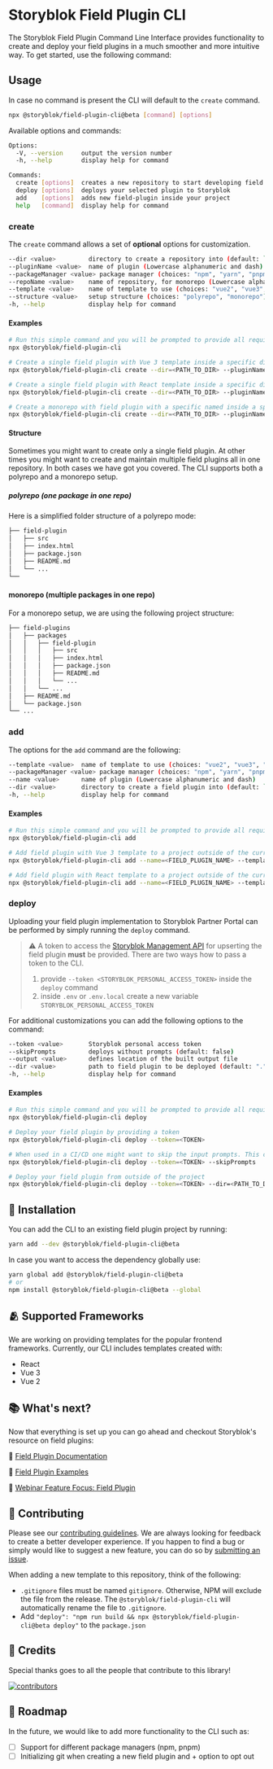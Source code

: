 # Storyblok Field Plugin CLI

[//]: # 'TBD Add storyblok social media and package links'

The Storyblok Field Plugin Command Line Interface provides functionality to create and deploy your field plugins in a much smoother and more intuitive way. To get started, use the following command:

## Usage

In case no command is present the CLI will default to the `create` command.

[//]: # 'TBD: add yarn create as soon as it is implemented'

```bash
npx @storyblok/field-plugin-cli@beta [command] [options]
```

Available options and commands:

```bash
Options:
  -V, --version     output the version number
  -h, --help        display help for command

Commands:
  create [options]  creates a new repository to start developing field plugins
  deploy [options]  deploys your selected plugin to Storyblok
  add    [options]  adds new field-plugin inside your project
  help   [command]  display help for command
```

[//]: # 'TBD Add GIF with interactive mode'

### create

The `create` command allows a set of **optional** options for customization.

```bash
--dir <value>         directory to create a repository into (default: `.`)
--pluginName <value>  name of plugin (Lowercase alphanumeric and dash)
--packageManager <value> package manager (choices: "npm", "yarn", "pnpm")
--repoName <value>    name of repository, for monorepo (Lowercase alphanumeric and dash)
--template <value>    name of template to use (choices: "vue2", "vue3", "react", "js")
--structure <value>   setup structure (choices: "polyrepo", "monorepo")
-h, --help            display help for command
```

#### Examples

```bash
# Run this simple command and you will be prompted to provide all required information
npx @storyblok/field-plugin-cli

# Create a single field plugin with Vue 3 template inside a specific directory with a specific named
npx @storyblok/field-plugin-cli create --dir=<PATH_TO_DIR> --pluginName=<FIELD_PLUGIN_NAME> --template=vue3 --structure=polyrepo --packageManager=npm

# Create a single field plugin with React template inside a specific directory with a specific named
npx @storyblok/field-plugin-cli create --dir=<PATH_TO_DIR> --pluginName=<FIELD_PLUGIN_NAME> --template=react --structure=polyrepo --packageManager=npm

# Create a monorepo with field plugin with a specific named inside a specific directory with Vue 2 template
npx @storyblok/field-plugin-cli create --dir=<PATH_TO_DIR> --pluginName=<FIELD_PLUGIN_NAME> --template=vue3 --structure=monorepo --packageManager=npm
```

#### Structure

Sometimes you might want to create only a single field plugin. At other times you might want to create and maintain multiple field plugins all in one repository. In both cases we have got you covered. The CLI supports both a polyrepo and a monorepo setup.

##### polyrepo (one package in one repo)

Here is a simplified folder structure of a polyrepo mode:

```bash
├── field-plugin
│   ├── src
│   ├── index.html
│   ├── package.json
│   ├── README.md
│   └── ...
└──
```

#### monorepo (multiple packages in one repo)

For a monorepo setup, we are using the following project structure:

```bash
├── field-plugins
│   ├── packages
│   │   ├── field-plugin
│   │   │   ├── src
│   │   │   ├── index.html
│   │   │   ├── package.json
│   │   │   ├── README.md
│   │   │   └── ...
│   │   └── ...
│   ├── README.md
│   └── package.json
└── ...
```

[//]: # 'TBD Add GIF with interactive mode'

### add

The options for the `add` command are the following:

```bash
--template <value>  name of template to use (choices: "vue2", "vue3", "react", "js")
--packageManager <value> package manager (choices: "npm", "yarn", "pnpm")
--name <value>      name of plugin (Lowercase alphanumeric and dash)
--dir <value>       directory to create a field plugin into (default: `.`)
-h, --help          display help for command
```

#### Examples

```bash
# Run this simple command and you will be prompted to provide all required information
npx @storyblok/field-plugin-cli add

# Add field plugin with Vue 3 template to a project outside of the current directory
npx @storyblok/field-plugin-cli add --name=<FIELD_PLUGIN_NAME> --template=vue3 --dir=<PATH_TO_DIR> --packageManager=npm

# Add field plugin with React template to a project outside of the current directory
npx @storyblok/field-plugin-cli add --name=<FIELD_PLUGIN_NAME> --template=react --dir=<PATH_TO_DIR> --packageManager=npm
```

[//]: # 'TBD Add GIF with interactive mode'

### deploy

Uploading your field plugin implementation to Storyblok Partner Portal can be performed by simply running the `deploy` command.

[//]: # 'Add information about deploy and what is specifically does - uploading content of a file to SB, not building'

> :warning: A token to access the [Storyblok Management API](https://www.storyblok.com/docs/api/management) for upserting the field plugin **must** be provided. There are two ways how to pass a token to the CLI.
>
> 1. provide `--token <STORYBLOK_PERSONAL_ACCESS_TOKEN>` inside the `deploy` command
> 2. inside `.env` or `.env.local` create a new variable `STORYBLOK_PERSONAL_ACCESS_TOKEN`

For additional customizations you can add the following options to the command:

```bash
--token <value>       Storyblok personal access token
--skipPrompts         deploys without prompts (default: false)
--output <value>      defines location of the built output file
--dir <value>         path to field plugin to be deployed (default: ".")
-h, --help            display help for command
```

#### Examples

```bash
# Run this simple command and you will be prompted to provide all required information. NOTE: This command will work only if you have created STORYBLOK_PERSONAL_ACCESS_TOKEN as an environmental variable inside .env or .env.local!
npx @storyblok/field-plugin-cli deploy

# Deploy your field plugin by providing a token
npx @storyblok/field-plugin-cli deploy --token=<TOKEN>

# When used in a CI/CD one might want to skip the input prompts. This can be achieved with the --skipPrompts flag
npx @storyblok/field-plugin-cli deploy --token=<TOKEN> --skipPrompts

# Deploy your field plugin from outside of the project
npx @storyblok/field-plugin-cli deploy --token=<TOKEN> --dir=<PATH_TO_DIR>
```

[//]: # 'Add snippet for root script to deploy a package'

## :electric_plug: Installation

You can add the CLI to an existing field plugin project by running:

```bash
yarn add --dev @storyblok/field-plugin-cli@beta
```

In case you want to access the dependency globally use:

```bash
yarn global add @storyblok/field-plugin-cli@beta
# or
npm install @storyblok/field-plugin-cli@beta --global
```

[//]: # 'TBD Add GIF with interactive mode'

## :people_hugging: Supported Frameworks

We are working on providing templates for the popular frontend frameworks. Currently, our CLI includes templates created with:

- React
- Vue 3
- Vue 2

## :books: What's next?

Now that everything is set up you can go ahead and checkout Storyblok's resource on field plugins:

🔗 [Field Plugin Documentation](https://www.storyblok.com/docs/plugins/field-type)

🔗 [Field Plugin Examples](https://github.com/storyblok/field-type-examples)

🔗 [Webinar Feature Focus: Field Plugin](https://www.youtube.com/watch?v=fvTWZCACDVQ)

## :seedling: Contributing

Please see our [contributing guidelines](https://github.com/storyblok/.github/blob/master/contributing.md). We are always looking for feedback to create a better developer experience. If you happen to find a bug or simply would like to suggest a new feature, you can do so by [submitting an issue](https://github.com/storyblok/field-plugin/issues).

When adding a new template to this repository, think of the following:

- `.gitignore` files must be named `gitignore`. Otherwise, NPM will exclude the file from the release. The `@storyblok/field-plugin-cli` will automatically rename the file to `.gitignore`.
- Add `"deploy": "npm run build && npx @storyblok/field-plugin-cli@beta deploy"` to the `package.json`

## :1st_place_medal: Credits

Special thanks goes to all the people that contribute to this library!

<a href="https://github.com/storyblok/field-plugin/graphs/contributors">
  <img alt='contributors' src="https://contrib.rocks/image?repo=storyblok/field-plugin"/>
</a>

[//]: # 'TBD provide information on semantic naming conventions for brnaches?'

## :construction: Roadmap

In the future, we would like to add more functionality to the CLI such as:

- [ ] Support for different package managers (npm, pnpm)
- [ ] Initializing git when creating a new field plugin and + option to opt out

[//]: # 'TBD'
[//]: # 'CI/CD - provide examples for how to setup a flow for ci/cd'
[//]: # 'Known Limitations'
